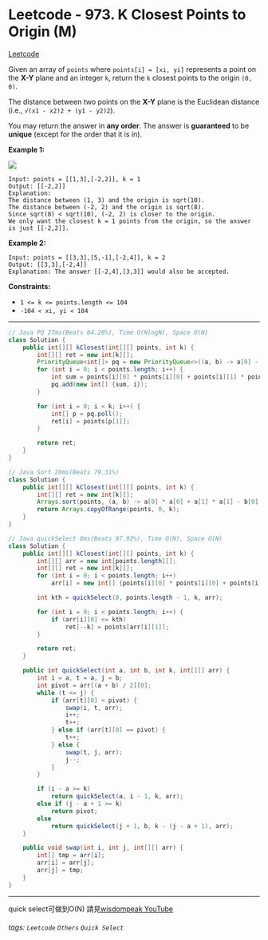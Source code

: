 # Leetcode - 973. K Closest Points to Origin (M)

[Leetcode](https://leetcode.com/problems/k-closest-points-to-origin/description/)

Given an array of `points` where `points[i] = [xi, yi]` represents a point on the **X-Y** plane and an integer `k`, return the `k` closest points to the origin `(0, 0)`.

The distance between two points on the **X-Y** plane is the Euclidean distance (i.e., `√(x1 - x2)2 + (y1 - y2)2`).

You may return the answer in **any order**. The answer is **guaranteed** to be **unique** (except for the order that it is in).

**Example 1:**

![](https://assets.leetcode.com/uploads/2021/03/03/closestplane1.jpg)
```
Input: points = [[1,3],[-2,2]], k = 1
Output: [[-2,2]]
Explanation:
The distance between (1, 3) and the origin is sqrt(10).
The distance between (-2, 2) and the origin is sqrt(8).
Since sqrt(8) < sqrt(10), (-2, 2) is closer to the origin.
We only want the closest k = 1 points from the origin, so the answer is just [[-2,2]].
```
**Example 2:**
```
Input: points = [[3,3],[5,-1],[-2,4]], k = 2
Output: [[3,3],[-2,4]]
Explanation: The answer [[-2,4],[3,3]] would also be accepted.
```
**Constraints:**

-   `1 <= k <= points.length <= 104`
-   `-104 < xi, yi < 104`

---
```java
// Java PQ 27ms(Beats 84.28%), Time O(NlogN), Space O(N)
class Solution {
    public int[][] kClosest(int[][] points, int k) {
        int[][] ret = new int[k][]; 
        PriorityQueue<int[]> pq = new PriorityQueue<>((a, b) -> a[0] - b[0]);
        for (int i = 0; i < points.length; i++) {
            int sum = points[i][0] * points[i][0] + points[i][1] * points[i][1];
            pq.add(new int[] {sum, i});
        }

        for (int i = 0; i < k; i++) {
            int[] p = pq.poll();
            ret[i] = points[p[1]];
        }

        return ret;
    }
}
```

```java
// Java Sort 28ms(Beats 79.31%)
class Solution {
    public int[][] kClosest(int[][] points, int k) {
        int[][] ret = new int[k][]; 
        Arrays.sort(points, (a, b) -> a[0] * a[0] + a[1] * a[1] - b[0] * b[0] - b[1] * b[1]);
        return Arrays.copyOfRange(points, 0, k);
    }
}
```

```java
// Java quickSelect 8ms(Beats 97.92%), Time O(N), Space O(N)
class Solution {
    public int[][] kClosest(int[][] points, int k) {
        int[][] arr = new int[points.length][];
        int[][] ret = new int[k][];
        for (int i = 0; i < points.length; i++)
            arr[i] = new int[] {points[i][0] * points[i][0] + points[i][1] * points[i][1], i};

        int kth = quickSelect(0, points.length - 1, k, arr);

        for (int i = 0; i < points.length; i++) {
            if (arr[i][0] <= kth)
                ret[--k] = points[arr[i][1]];
        }

        return ret;
    }

    public int quickSelect(int a, int b, int k, int[][] arr) {
        int i = a, t = a, j = b;
        int pivot = arr[(a + b) / 2][0];
        while (t <= j) {
            if (arr[t][0] < pivot) {
                swap(i, t, arr);
                i++;
                t++;
            } else if (arr[t][0] == pivot) {
                t++;
            } else {
                swap(t, j, arr);
                j--;
            }
        }

        if (i - a >= k) 
            return quickSelect(a, i - 1, k, arr);
        else if (j - a + 1 >= k)
            return pivot;
        else
            return quickSelect(j + 1, b, k - (j - a + 1), arr);
    }

    public void swap(int i, int j, int[][] arr) {
        int[] tmp = arr[i];
        arr[i] = arr[j];
        arr[j] = tmp;
    }
}
```

---

quick select可做到O(N)
請見[wisdompeak YouTube](https://www.youtube.com/watch?v=xi4QVECpmxQ)

###### tags: `Leetcode` `Others` `Quick Select`